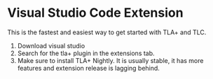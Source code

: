 # Visual Studio Code Extension
This is the fastest and easiest way to get started with TLA+ and TLC.

1. Download visual studio
2. Search for the tla+ plugin in the extensions tab.
3. Make sure to install TLA+ Nightly. It is usually stable, it has more features and extension release is lagging behind.


